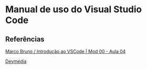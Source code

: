 # Manual de uso do Visual Studio Code

## Referências

[Marco Bruno / Introdução ao VSCode | Mod 00 - Aula 04](https://www.youtube.com/watch?v=j6S1Izj5mqM)

[Devmedia](https://www.devmedia.com.br/introducao-ao-visual-studio-code/34418)


